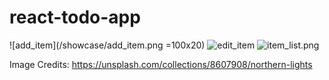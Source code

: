 # react-todo-app


![add_item](/showcase/add_item.png =100x20)
![edit_item](/showcase/edit_item.png)
![item_list.png](/showcase/item_list.png.png)



Image Credits: https://unsplash.com/collections/8607908/northern-lights

